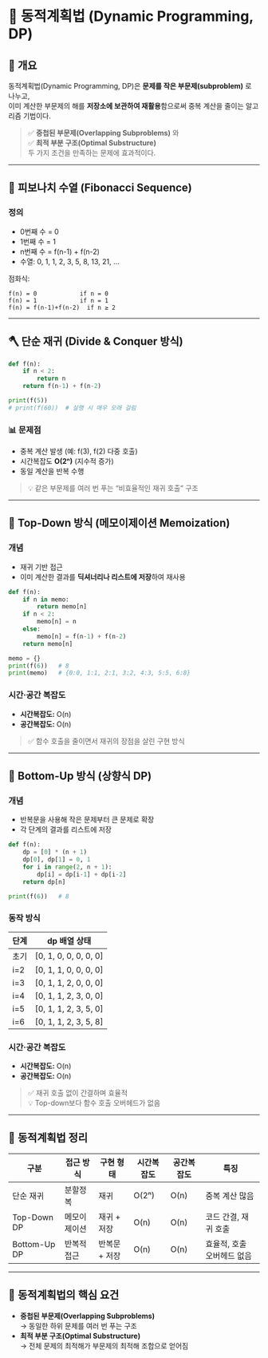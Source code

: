 # 🧮 동적계획법 (Dynamic Programming, DP)

## 📘 개요
동적계획법(Dynamic Programming, DP)은 **문제를 작은 부문제(subproblem)** 로 나누고,  
이미 계산한 부문제의 해를 **저장소에 보관하여 재활용**함으로써 중복 계산을 줄이는 알고리즘 기법이다.

> ✅ **중첩된 부문제(Overlapping Subproblems)** 와  
> ✅ **최적 부분 구조(Optimal Substructure)**  
> 두 가지 조건을 만족하는 문제에 효과적이다.

---

## 🔢 피보나치 수열 (Fibonacci Sequence)

### 정의
- 0번째 수 = 0  
- 1번째 수 = 1  
- n번째 수 = f(n-1) + f(n-2)  
- 수열: 0, 1, 1, 2, 3, 5, 8, 13, 21, …

점화식:
```
f(n) = 0            if n = 0
f(n) = 1            if n = 1
f(n) = f(n-1)+f(n-2)  if n ≥ 2
```

---

## 🪓 단순 재귀 (Divide & Conquer 방식)

```python
def f(n):
    if n < 2:
        return n
    return f(n-1) + f(n-2)

print(f(5))
# print(f(60))  # 실행 시 매우 오래 걸림
```

### 📊 문제점
- 중복 계산 발생 (예: f(3), f(2) 다중 호출)
- 시간복잡도 **O(2ⁿ)** (지수적 증가)
- 동일 계산을 반복 수행

> 💡 같은 부문제를 여러 번 푸는 “비효율적인 재귀 호출” 구조

---

## 🧠 Top-Down 방식 (메모이제이션 Memoization)

### 개념
- 재귀 기반 접근
- 이미 계산한 결과를 **딕셔너리나 리스트에 저장**하여 재사용

```python
def f(n):
    if n in memo:
        return memo[n]
    if n < 2:
        memo[n] = n
    else:
        memo[n] = f(n-1) + f(n-2)
    return memo[n]

memo = {}
print(f(6))   # 8
print(memo)   # {0:0, 1:1, 2:1, 3:2, 4:3, 5:5, 6:8}
```

### 시간·공간 복잡도
- **시간복잡도:** O(n)  
- **공간복잡도:** O(n)

> ✅ 함수 호출을 줄이면서 재귀의 장점을 살린 구현 방식

---

## 🧩 Bottom-Up 방식 (상향식 DP)

### 개념
- 반복문을 사용해 작은 문제부터 큰 문제로 확장
- 각 단계의 결과를 리스트에 저장

```python
def f(n):
    dp = [0] * (n + 1)
    dp[0], dp[1] = 0, 1
    for i in range(2, n + 1):
        dp[i] = dp[i-1] + dp[i-2]
    return dp[n]

print(f(6))   # 8
```

### 동작 방식
| 단계 | dp 배열 상태          |
|------|-----------------------|
| 초기 | [0, 1, 0, 0, 0, 0, 0] |
| i=2  | [0, 1, 1, 0, 0, 0, 0] |
| i=3  | [0, 1, 1, 2, 0, 0, 0] |
| i=4  | [0, 1, 1, 2, 3, 0, 0] |
| i=5  | [0, 1, 1, 2, 3, 5, 0] |
| i=6  | [0, 1, 1, 2, 3, 5, 8] |

### 시간·공간 복잡도
- **시간복잡도:** O(n)  
- **공간복잡도:** O(n)

> ✅ 재귀 호출 없이 간결하며 효율적  
> 💡 Top-down보다 함수 호출 오버헤드가 없음

---

## 🧮 동적계획법 정리

| 구분 | 접근 방식 | 구현 형태 | 시간복잡도 | 공간복잡도 | 특징 |
|------|-------------|-------------|---------------|---------------|--------|
| 단순 재귀 | 분할정복 | 재귀 | O(2ⁿ) | O(n) | 중복 계산 많음 |
| Top-Down DP | 메모이제이션 | 재귀 + 저장 | O(n) | O(n) | 코드 간결, 재귀 호출 |
| Bottom-Up DP | 반복적 접근 | 반복문 + 저장 | O(n) | O(n) | 효율적, 호출 오버헤드 없음 |

---

## 🧩 동적계획법의 핵심 요건
- **중첩된 부문제(Overlapping Subproblems)**  
  → 동일한 하위 문제를 여러 번 푸는 구조  
- **최적 부분 구조(Optimal Substructure)**  
  → 전체 문제의 최적해가 부문제의 최적해 조합으로 얻어짐
